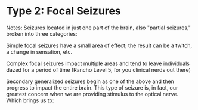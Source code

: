 # Type 2: Focal Seizures

Notes: Seizures located in just one part of the brain, also "partial seizures," broken into three categories:

Simple focal seizures have a small area of effect; the result can be a twitch, a change in sensation, etc.

Complex focal seizures impact multiple areas and tend to leave individuals dazed for a period of time (Rancho Level 5, for you clinical nerds out there)

Secondary generalized seizures begin as one of the above and then progress to impact the entire brain. This type of seizure is, in fact, our greatest concern when we are providing stimulus to the optical nerve. Which brings us to: